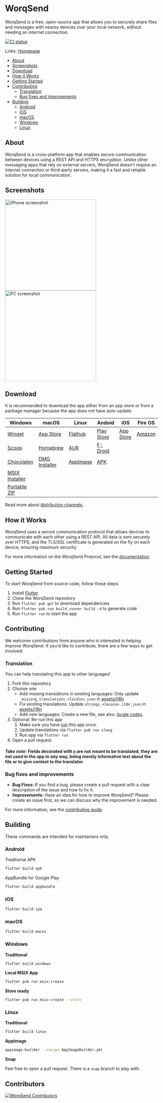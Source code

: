# WorqSend

WorqSend is a free, open-source app that allows you to securely share files and messages with nearby devices over your local network, without needing an internet connection.

[![CI status][ci-badge]][ci-workflow]

[ci-badge]: https://github.com/WorqSend/WorqSend/actions/workflows/ci.yml/badge.svg
[ci-workflow]: https://github.com/WorqSend/WorqSend/actions/workflows/ci.yml

Links: [Homepage](https://WorqSend.org)

- [About](#about)
- [Screenshots](#screenshots)
- [Download](#download)
- [How it Works](#how-it-works)
- [Getting Started](#getting-started)
- [Contributing](#contributing)
  - [Translation](#translation)
  - [Bug fixes and improvements](#bug-fixes-and-improvements)
- [Building](#building)
  - [Android](#android)
  - [iOS](#ios)
  - [macOS](#macos)
  - [Windows](#windows)
  - [Linux](#linux)

## About

WorqSend is a cross-platform app that enables secure communication between devices using a REST API and HTTPS encryption. Unlike other messaging apps that rely on external servers, WorqSend doesn't require an internet connection or third-party servers, making it a fast and reliable solution for local communication.

## Screenshots

<img src="https://WorqSend.org/img/screenshot-iphone.webp" alt="iPhone screenshot" height="300"/> <img src="https://WorqSend.org/img/screenshot-pc.webp" alt="PC screenshot" height="300"/>

## Download

It is recommended to download the app either from an app store or from a package manager because the app does not have auto-update.

| Windows                  | macOS                   | Linux              | Andoid         | iOS           | Fire OS    |
|--------------------------|-------------------------|--------------------|----------------|---------------|------------|
| [Winget][]               | [App Store][]           | [Flathub][]        | [Play Store][] | [App Store][] | [Amazon][] |
| [Scoop][]                | [Homebrew][]            | [AUR][]            | [F-Droid][]    |               |            |
| [Chocolatey][]           | [DMG Installer][latest] | [AppImage][latest] | [APK][latest]  |               |            |
| [MSIX Installer][latest] |                         |                    |                |               |            |
| [Portable ZIP][latest]   |                         |                    |                |               |            |

Read more about [distribution channels][].

[windows store]: https://www.microsoft.com/store/apps/9NCB4Z0TZ6RR
[app store]: https://apps.apple.com/us/app/WorqSend/id1661733229
[play store]: https://play.google.com/store/apps/details?id=org.WorqSend.WorqSend_app
[f-droid]: https://f-droid.org/packages/org.WorqSend.WorqSend_app
[amazon]: https://www.amazon.com/dp/B0BW6MP732
[winget]: https://github.com/microsoft/winget-pkgs/tree/master/manifests/l/WorqSend/WorqSend
[scoop]: https://scoop.sh/#/apps?s=0&d=1&o=true&q=WorqSend&id=fb88113be361ca32c0dcac423cb4afdeda0b0c66
[chocolatey]: https://community.chocolatey.org/packages/WorqSend
[homebrew]: https://github.com/WorqSend/homebrew-WorqSend
[flathub]: https://flathub.org/apps/details/org.WorqSend.WorqSend_app
[aur]: https://aur.archlinux.org/packages/WorqSend-bin
[latest]: https://github.com/WorqSend/WorqSend/releases/latest
[distribution channels]: https://github.com/WorqSend/WorqSend/blob/main/CONTRIBUTING.md#distribution

## How it Works

WorqSend uses a secure communication protocol that allows devices to communicate with each other using a REST API. All data is sent securely over HTTPS, and the TLS/SSL certificate is generated on the fly on each device, ensuring maximum security.

For more information on the WorqSend Protocol, see the [documentation](https://github.com/WorqSend/protocol).

## Getting Started

To start WorqSend from source code, follow these steps:

1. Install [Flutter](https://flutter.dev)
2. Clone the WorqSend repository
3. Run `flutter pub get` to download dependencies
4. Run `flutter pub run build_runner build -d` to generate code
5. Run `flutter run` to start the app

## Contributing

We welcome contributions from anyone who is interested in helping improve WorqSend. If you'd like to contribute, there are a few ways to get involved:

### Translation

You can help translating this app to other languages!

1. Fork this repository
2. Choose one
   - Add missing translations in existing languages: Only update `_missing_translations_<locale>.json` in [assets/i18n][i18n]
   - Fix existing translations: Update `strings_<locale>.i18n.json` in [assets/i18n][i18n]
   - Add new languages: Create a new file, see also: [locale codes][].
3. Optional: Re-run this app
   1. Make sure you have [run](#getting-started) this app once.
   2. Update translations via `flutter pub run slang`
   3. Run app via `flutter run`
4. Open a pull request

[i18n]: https://github.com/WorqSend/WorqSend/tree/main/assets/i18n
[locale codes]: https://saimana.com/list-of-country-locale-code/

#### _Take note:_ Fields decorated with `@` are not meant to be translated, they are not used in the app in any way, being merely informative text about the file or to give context to the translator.

### Bug fixes and improvements

- **Bug Fixes:** If you find a bug, please create a pull request with a clear description of the issue and how to fix it.
- **Improvements:** Have an idea for how to improve WorqSend? Please create an issue first, so we can discuss why the improvement is needed.

For more information, see the [contributing guide](https://github.com/WorqSend/WorqSend/blob/main/CONTRIBUTING.md).

## Building

These commands are intended for maintainers only.

### Android

Traditional APK

```bash
flutter build apk
```

AppBundle for Google Play

```bash
flutter build appbundle
```

### iOS

```bash
flutter build ipa
```

### macOS

```bash
flutter build macos
```

### Windows

**Traditional**

```bash
flutter build windows
```

**Local MSIX App**

```bash
flutter pub run msix:create
```

**Store ready**

```bash
flutter pub run msix:create --store
```

### Linux

**Traditional**

```bash
flutter build linux
```

**AppImage**

```bash
appimage-builder --recipe AppImageBuilder.yml
```

**Snap**

Feel free to open a pull request. There is a `snap` branch to play with.

## Contributors

<a href="https://github.com/WorqSend/WorqSend/graphs/contributors">
  <img src="https://contrib.rocks/image?repo=WorqSend/WorqSend"  alt="WorqSend Contributors"/>
</a>
